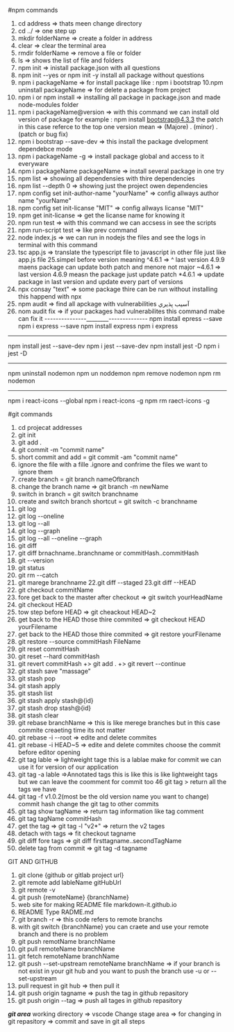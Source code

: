 #npm commands
1. cd address => thats meen change directory
2. cd ../ => one step up 
3. mkdir folderName => create a folder in address
4. clear => clear the terminal  area
5. rmdir folderName => remove a file or folder 
6. ls => shows the list of file and folders
7. npm init => inistall package.json with all questions 
8. npm init --yes or npm init -y install all package without questions
9. npm i packageName => for install package like : npm i bootstrap
10.npm uninstall packageName => for delete a package from project 
11. npm i or npm install => installing all package in package.json and made node-modules folder
12. npm i packageName@version => with this command we can install old version of package for
example : npm install bootstrap@4.3.3  the patch in this case referce to the top one
version mean => (Majore) . (minor) . (patch or bug fix)
13. npm i bootstrap --save-dev => this install the package dvelopment dependebce mode
14. npm i packageName -g => install package global and access to it everyware
15. npm i packageName packageName => install several package in one try
16. npm list => showing all dependensies with thire dependencies
17. npm list --depth 0 => showing just the project owen dependencies
18. npm config set init-author-name "yourName" => config allways author name "yourName"
19. npm config set init-licanse "MIT" => config allways licanse "MIT"
20. npm get init-licanse => get the licanse name for knowing it
21. npm run test => with this command we can accsess in see the scripts
22. npm run-script test => like prev command 
23. node index.js => we can run in nodejs the files and see the logs in terminal with this command 
24. tsc app.js => translate the typescript file to javascript in other file just like app.js file
25.simpel before version  meaning 
^4.6.1 =>  ^ last version 4.9.9 maens package can update both patch and menore not major
~4.6.1 => last version 4.6.9 measn the package just update patch 
*4.6.1 => update package in last version and update every part of versions
26. npx consay "text" => some package thire can be run without installing this happend with npx
27. npm audit => find all apckage with vulnerabilities آسيب پذيري 
28. nom audit fix => if your packages had vulnerabilites this command mabe can fix it 
---------------________--------------
npm install epress --save
npm i express --save
npm install express
npm i express
****************
npm install jest --save-dev
npm i jest --save-dev
npm install jest -D
npm i jest -D
****************
npm uninstall nodemon
npm un noddemon 
npm remove nodemon
npm rm nodemon
****************
npm i react-icons --global
npm i react-icons -g
npm rm raect-icons -g


#git commands
1. cd projecat addresses
2. git init
3. git add .
4. git commit -m "commit name"
6. short commit and add = git commit -am "commit name"
7. ignore the file with a fille .ignore and confrime the files we want to ignore them
8. create branch =  git branch nameOfbranch
8. change the branch name => git branch -m newName
9. switch in branch =  git switch branchname
10. create and switch branch shortcut = git switch -c branchname
11. git log 
12. git log --oneline
13. git log --all
14. git log --graph
15. git log --all --oneline --graph 
16. git diff
17. git diff brnachname..branchname or commitHash..commitHash
18. git --version
19. git status
20. git rm --catch
21. git marege branchname
22.git diff --staged
23.git diff --HEAD
24. git checkout commitName 
25. fore get back to the master  after checkout => git switch yourHeadName
26. git checkout HEAD
27. tow step before HEAD => git cheackout HEAD~2 
28. get back to the HEAD those thire commited => git checkout HEAD yourFilename
29. get back to the HEAD those thire commited => git restore yourFilename
30. git restore --source commitHash FileName 
31. git reset commitHash
32. git reset --hard commitHash
33. git revert  commitHash  +> git add . +> git revert --continue
34. git stash save "massage"
35. git stash pop
36. git stash apply
37. git stash list
38. git stash apply stash@{id}
39. git stash drop stash@{id}
40. git stash clear
41. git rebase branchName => this is like merege branches but in this case commite creaeting time its not matter
42. git rebase 	-i --root => edite and delete commites
43. git rebase -i HEAD~5 => edite and delete commites choose the commit before editor opening
44. git tag lable => lightweight tage this is a lablae make for commit we can use it for version of our application 
45. git tag -a lable =>Annotated tags this is like this is like lightweight tags but we can leave the coomment for commit too
46  git tag > return all the tags we have
47. git tag  -f v1.0.2(most be the old version name you want to change) commit hash change the git tag to other commits
48. git tag show tagName => return tag information like tag comment 
49. git tag tagName commitHash
50. get the tag => git tag -l "v2*" => return the v2 tages 
51. detach with tags => fit checkout tagname
52. git diff fore tags => git diff firsttagname..secondTagName
53. delete tag from commit => git tag -d tagname 



GIT AND GITHUB
1. git clone {github or gitlab project url}
2. git remote add lableName  gitHubUrl
3. git remote -v
4. git push {remoteName} {branchName}
5. web site for making README file  markdown-it.github.io 
6. README Type RADME.md
7. git branch -r  => this code refers to remote branchs
9. with git switch {branchName} you can craete and use your remote branch and there is no problem
10. git push remotName branchName
12. git pull remoteName branchName
13. git fetch remoteName branchName 
14. git push --set-upstream remoteName branchName => if your branch is not exist in your git hub and you want to push the branch use -u or --set-upstream
15. pull request in git hub => then pull it 
16. git push origin tagname => push the tag in github repasitory
17. git push origin --tag => push all tages in github repasitory


___git area___
working directory => vscode Change
stage area => for changing in git
repasitory => commit and save in git all steps



